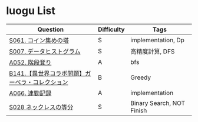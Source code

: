 # luogu List

| Question | Difficulty | Tags |
|---|---|---|
| [S061. コイン集めの塔](./paizajp/S061.%20コイン集めの塔.md) | S | implementation, Dp |
| [S007. データヒストグラム](./paizajp/S007.%20データヒストグラム.md) | S | 高精度計算, DFS |
| [A052. 階段登り](./paizajp/A052.%20階段登り.md) | A | bfs |
| [B141.【異世界コラボ問題】ガーベラ・コレクション](./paizajp/B141.【異世界コラボ問題】ガーベラ・コレクション.md) | B | Greedy |
| [A066. 連勤記録](./paizajp/A066.%20連勤記録.md) | A | implementation |
| [S028 ネックレスの等分](./paizajp/S028%20ネックレスの等分.md) | S | Binary Search, NOT Finish |
